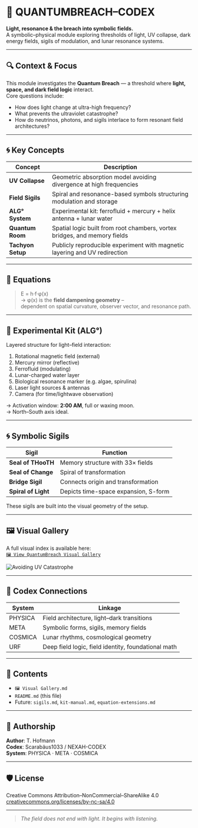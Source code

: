 # 🌌 QUANTUMBREACH–CODEX

**Light, resonance & the breach into symbolic fields.**  
A symbolic–physical module exploring thresholds of light, UV collapse, dark energy fields, sigils of modulation, and lunar resonance systems.

---

## 🔍 Context & Focus

This module investigates the **Quantum Breach** — a threshold where **light, space, and dark field logic** interact.  
Core questions include:

- How does light change at ultra-high frequency?
- What prevents the ultraviolet catastrophe?
- How do neutrinos, photons, and sigils interlace to form resonant field architectures?

---

## 🌀 Key Concepts

| Concept                  | Description                                                                 |
|--------------------------|-----------------------------------------------------------------------------|
| **UV Collapse**          | Geometric absorption model avoiding divergence at high frequencies          |
| **Field Sigils**         | Spiral and resonance-based symbols structuring modulation and storage       |
| **ALG° System**          | Experimental kit: ferrofluid + mercury + helix antenna + lunar water        |
| **Quantum Room**         | Spatial logic built from root chambers, vortex bridges, and memory fields   |
| **Tachyon Setup**        | Publicly reproducible experiment with magnetic layering and UV redirection  |

---

## 🧬 Equations

> E = h·f·φ(x)  
> → φ(x) is the **field dampening geometry** –  
> dependent on spatial curvature, observer vector, and resonance path.

---

## 🧪 Experimental Kit (ALG°)

Layered structure for light–field interaction:

1. Rotational magnetic field (external)
2. Mercury mirror (reflective)
3. Ferrofluid (modulating)
4. Lunar-charged water layer
5. Biological resonance marker (e.g. algae, spirulina)
6. Laser light sources & antennas
7. Camera (for time/lightwave observation)

→ Activation window: **2:00 AM**, full or waxing moon.  
→ North–South axis ideal.

---

## 🌀 Symbolic Sigils

| Sigil            | Function                               |
|------------------|----------------------------------------|
| **Seal of THooTH** | Memory structure with 33× fields       |
| **Seal of Change** | Spiral of transformation               |
| **Bridge Sigil**   | Connects origin and transformation     |
| **Spiral of Light**| Depicts time-space expansion, S-form   |

These sigils are built into the visual geometry of the setup.

---

## 🖼️ Visual Gallery

A full visual index is available here:  
[`🖼️ View QuantumBreach Visual Gallery`](./🖼️%20Visual%20Gallery.md)

![Avoiding UV Catastrophe](./visuals/Avoidance%20of%20the%20Ultraviolet%20Catastrophe.png)

---

## 🧩 Codex Connections

| System   | Linkage                                          |
|----------|--------------------------------------------------|
| PHYSICA  | Field architecture, light–dark transitions        |
| META     | Symbolic forms, sigils, memory fields             |
| COSMICA  | Lunar rhythms, cosmological geometry              |
| URF      | Deep field logic, field identity, foundational math |

---

## 📂 Contents

- `🖼️ Visual Gallery.md`  
- `README.md` (this file)  
- Future: `sigils.md`, `kit-manual.md`, `equation-extensions.md`

---

## 👤 Authorship

**Author**: T. Hofmann  
**Codex**: Scarabäus1033 / NEXAH-CODEX  
**System**: PHYSICA · META · COSMICA

---

## 🛡 License

Creative Commons Attribution–NonCommercial–ShareAlike 4.0  
[creativecommons.org/licenses/by-nc-sa/4.0](https://creativecommons.org/licenses/by-nc-sa/4.0)

---

> *The field does not end with light. It begins with listening.*
